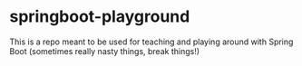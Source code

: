 # springboot-playground
This is a repo meant to be used for teaching and playing around with Spring Boot (sometimes really nasty things, break things!)
